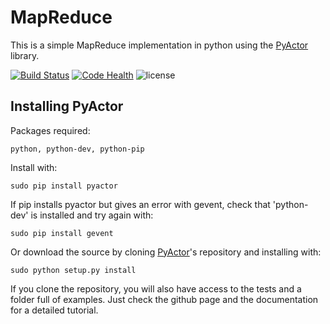# MapReduce

This is a simple MapReduce implementation in python using the [PyActor](https://github.com/pedrotgn/pyactor) library.

[![Build Status](https://travis-ci.com/Constantine-32/map-reduce.svg?token=XRb3p57YXAyxoz4qpEXL&branch=master)](https://travis-ci.com/Constantine-32/map-reduce)
[![Code Health](https://landscape.io/github/Constantine-32/mapreduce/master/landscape.svg?style=flat&badge_auth_token=16a6c859fc234ba4a96ad2d17c3aa0f3)](https://landscape.io/github/Constantine-32/mapreduce/master)
![license](https://img.shields.io/github/license/mashape/apistatus.svg)



## Installing PyActor

Packages required:

    python, python-dev, python-pip

Install with:

    sudo pip install pyactor

If pip installs pyactor but gives an error with gevent, check that 'python-dev'
is installed and try again with:

    sudo pip install gevent

Or download the source by cloning [PyActor](https://github.com/pedrotgn/pyactor)'s
repository and installing with:

    sudo python setup.py install

If you clone the repository, you will also have access to the tests and a folder
full of examples. Just check the github page and the documentation for a detailed
tutorial.